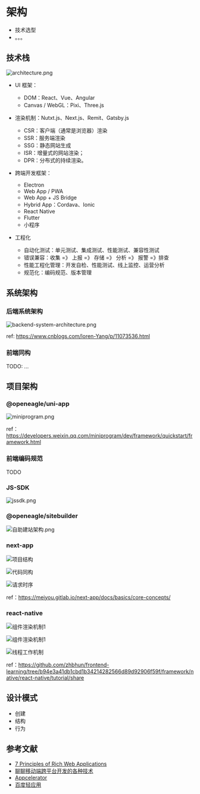 # 架构

- 技术选型
- 。。。

## 技术栈

![architecture.png](./.assets/architecture.png)

- UI 框架：

    - DOM：React、Vue、Angular
    - Canvas / WebGL：Pixi、Three.js

- 渲染机制：Nutxt.js、Next.js、Remit、Gatsby.js

    - CSR：客户端（通常是浏览器）渲染
    - SSR：服务端渲染
    - SSG：静态网站生成
    - ISR：增量式的网站渲染；
    - DPR：分布式的持续渲染。

- 跨端开发框架：

    - Electron
    - Web App / PWA
    - Web App + JS Bridge
    - Hybrid App：Cordava、Ionic
    - React Native
    - Flutter
    - 小程序

- 工程化

    - 自动化测试：单元测试、集成测试、性能测试、兼容性测试
    - 错误兼容：收集 =》 上报 =》 存储 =》 分析 =》 报警 =》排查
    - 性能工程化管理：开发自检、性能测试、线上监控、运营分析
    - 规范化：编码规范、版本管理

## 系统架构

### 后端系统架构

![backend-system-architecture.png](./.assets/backend-system-architecture.png)

ref: https://www.cnblogs.com/loren-Yang/p/11073536.html

### 前端同构

TODO: ...

## 项目架构

### @openeagle/uni-app

![miniprogram.png](./.assets/miniprogram.png)

ref：https://developers.weixin.qq.com/miniprogram/dev/framework/quickstart/framework.html

### 前端编码规范

TODO

### JS-SDK

![jssdk.png](./.assets/jssdk.png)

### @openeagle/sitebuilder

![自助建站架构.png](./.assets/sitebuilder.png)

### next-app

![项目结构](https://meiyou.gitlab.io/next-app/img/architecture.jpg)

![代码同构](https://meiyou.gitlab.io/next-app/img/code-share.jpg)

![请求时序](https://meiyou.gitlab.io/next-app/img/sequence-chart.png)

ref：https://meiyou.gitlab.io/next-app/docs/basics/core-concepts/

### react-native

![组件渲染机制1](https://raw.githubusercontent.com/zhbhun/frontend-learning/b94e3a41db1cbd1b34214282566d89d92906f59f/framework/native/react-native/tutorial/share/principle1.jpg)

![组件渲染机制1](https://raw.githubusercontent.com/zhbhun/frontend-learning/b94e3a41db1cbd1b34214282566d89d92906f59f/framework/native/react-native/tutorial/share/diagram_ios-android-views.svg)

![线程工作机制](https://github.com/zhbhun/frontend-learning/blob/b94e3a41db1cbd1b34214282566d89d92906f59f/framework/native/react-native/tutorial/share/principle3.jpg?raw=true)

ref：https://github.com/zhbhun/frontend-learning/tree/b94e3a41db1cbd1b34214282566d89d92906f59f/framework/native/react-native/tutorial/share

## 设计模式

- 创建
- 结构
- 行为

## 参考文献

- [7 Principles of Rich Web Applications](https://rauchg.com/2014/7-principles-of-rich-web-applications)
- [聊聊移动端跨平台开发的各种技术](http://fex.baidu.com/blog/2015/05/cross-mobile/)
- [Appcelerator](https://www.appcelerator.com/)
- [百度轻应用](https://baike.baidu.com/item/%E8%BD%BB%E5%BA%94%E7%94%A8)
